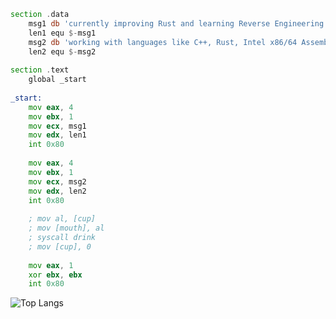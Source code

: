 
```asm
section .data
    msg1 db 'currently improving Rust and learning Reverse Engineering', 0Ah
    len1 equ $-msg1
    msg2 db 'working with languages like C++, Rust, Intel x86/64 Assembly and more', 0Ah
    len2 equ $-msg2
    
section .text
    global _start
    
_start:
    mov eax, 4
    mov ebx, 1        
    mov ecx, msg1     
    mov edx, len1    
    int 0x80         
    
    mov eax, 4 
    mov ebx, 1        
    mov ecx, msg2     
    mov edx, len2      
    int 0x80       
    
    ; mov al, [cup]
    ; mov [mouth], al
    ; syscall drink
    ; mov [cup], 0
    
    mov eax, 1        
    xor ebx, ebx    
    int 0x80          
```

![Top Langs](https://github-readme-stats.vercel.app/api/top-langs/?username=fresh-milkshake&layout=compact)
